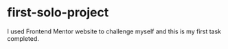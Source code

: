# first-solo-project
I used Frontend Mentor website to challenge myself and this is my first task completed.
